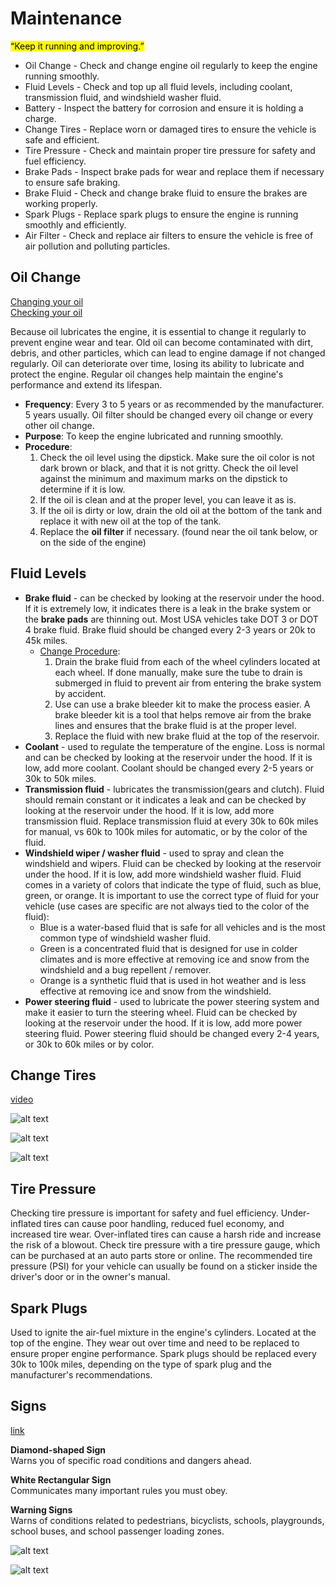 # Maintenance

<mark>“Keep it running and improving.”</mark>

- Oil Change - Check and change engine oil regularly to keep the engine running smoothly.
- Fluid Levels - Check and top up all fluid levels, including coolant, transmission fluid, and windshield washer fluid.
- Battery - Inspect the battery for corrosion and ensure it is holding a charge.
- Change Tires - Replace worn or damaged tires to ensure the vehicle is safe and efficient.
- Tire Pressure - Check and maintain proper tire pressure for safety and fuel efficiency.
- Brake Pads - Inspect brake pads for wear and replace them if necessary to ensure safe braking. 
- Brake Fluid - Check and change brake fluid to ensure the brakes are working properly.
- Spark Plugs - Replace spark plugs to ensure the engine is running smoothly and efficiently.
- Air Filter - Check and replace air filters to ensure the vehicle is free of air pollution and polluting particles.

## Oil Change

[Changing your oil](https://www.youtube.com/watch?v=XIM6XVd2xHU)  
[Checking your oil](https://aamcoblogadmin.pwmedia.net/data/Blog/AAMCO_Illustration_How_to_Change_Your_Oil_400px.jpg)

Because oil lubricates the engine, it is essential to change it regularly to prevent engine wear and tear. Old oil can become contaminated with dirt, debris, and other particles, which can lead to engine damage if not changed regularly. Oil can deteriorate over time, losing its ability to lubricate and protect the engine. Regular oil changes help maintain the engine's performance and extend its lifespan.

- **Frequency**: Every 3 to 5 years or as recommended by the manufacturer. 5 years usually. Oil filter should be changed every oil change or every other oil change.
- **Purpose**: To keep the engine lubricated and running smoothly.
- **Procedure**:
  1. Check the oil level using the dipstick. Make sure the oil color is not dark brown or black, and that it is not gritty. Check the oil level against the minimum and maximum marks on the dipstick to determine if it is low.
  2. If the oil is clean and at the proper level, you can leave it as is.
  3. If the oil is dirty or low, drain the old oil at the bottom of the tank and replace it with new oil at the top of the tank.
  4. Replace the __oil filter__ if necessary. (found near the oil tank below, or on the side of the engine)

## Fluid Levels

- __Brake fluid__ - can be checked by looking at the reservoir under the hood. If it is extremely low, it indicates there is a leak in the brake system or the __brake pads__ are thinning out. Most USA vehicles take DOT 3 or DOT 4 brake fluid. Brake fluid should be changed every 2-3 years or 20k to 45k miles.
  - [Change Procedure](https://www.youtube.com/shorts/e8oIKJots0c): 
      1. Drain the brake fluid from each of the wheel cylinders located at each wheel. If done manually, make sure the tube to drain is submerged in fluid to prevent air from entering the brake system by accident.
      1. Use can use a brake bleeder kit to make the process easier. A brake bleeder kit is a tool that helps remove air from the brake lines and ensures that the brake fluid is at the proper level.
      1. Replace the fluid with new brake fluid at the top of the reservoir.
- __Coolant__ - used to regulate the temperature of the engine. Loss is normal and can be checked by looking at the reservoir under the hood. If it is low, add more coolant.  Coolant should be changed every 2-5 years or 30k to 50k miles.
- __Transmission fluid__ - lubricates the transmission(gears and clutch). Fluid should remain constant or it indicates a leak and can be checked by looking at the reservoir under the hood. If it is low, add more transmission fluid. Replace transmission fluid at every 30k to 60k miles for manual, vs 60k to 100k miles for automatic, or by the color of the fluid. 
- __Windshield wiper / washer fluid__ - used to spray and clean the windshield and wipers. Fluid can be checked by looking at the reservoir under the hood. If it is low, add more windshield washer fluid. Fluid comes in a variety of colors that indicate the type of fluid, such as blue, green, or orange. It is important to use the correct type of fluid for your vehicle (use cases are specific are not always tied to the color of the fluid):
  - Blue is a water-based fluid that is safe for all vehicles and is the most common type of windshield washer fluid.
  - Green is a concentrated fluid that is designed for use in colder climates and is more effective at removing ice and snow from the windshield and a bug repellent / remover.
  - Orange is a synthetic fluid that is used in hot weather and is less effective at removing ice and snow from the windshield.
- __Power steering fluid__ - used to lubricate the power steering system and make it easier to turn the steering wheel. Fluid can be checked by looking at the reservoir under the hood. If it is low, add more power steering fluid. Power steering fluid should be changed every 2-4 years, or 30k to 60k miles or by color. 

## Change Tires

[video](https://www.youtube.com/shorts/bInihYJPtEU)

![alt text](media/tire-change3.png)

![alt text](media/tire-change.png)

![alt text](media/tire-change2.png)

## Tire Pressure

Checking tire pressure is important for safety and fuel efficiency. Under-inflated tires can cause poor handling, reduced fuel economy, and increased tire wear. Over-inflated tires can cause a harsh ride and increase the risk of a blowout. Check tire pressure with a tire pressure gauge, which can be purchased at an auto parts store or online. The recommended tire pressure (PSI) for your vehicle can usually be found on a sticker inside the driver's door or in the owner's manual.

## Spark Plugs

Used to ignite the air-fuel mixture in the engine's cylinders. Located at the top of the engine. They wear out over time and need to be replaced to ensure proper engine performance. Spark plugs should be replaced every 30k to 100k miles, depending on the type of spark plug and the manufacturer's recommendations. 

## Signs

[link](http://dot.ca.gov/programs/safety-programs/sign-charts)

__Diamond-shaped Sign__  
Warns you of specific road conditions and dangers ahead.

__White Rectangular Sign__  
Communicates many important rules you must obey.

__Warning Signs__  
Warns of conditions related to pedestrians, bicyclists, schools, playgrounds, school buses, and school passenger loading zones.  

![alt text](media/driving-signs.png)

![alt text](media/driving-signs2.png)